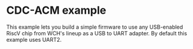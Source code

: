 # CDC-ACM example

This example lets you build a simple firmware to use any USB-enabled RiscV chip from WCH's lineup as a USB to UART adapter.
By default this example uses UART2.